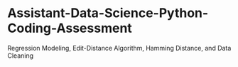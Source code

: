 # Assistant-Data-Science-Python-Coding-Assessment
Regression Modeling, Edit-Distance Algorithm, Hamming Distance, and Data Cleaning
